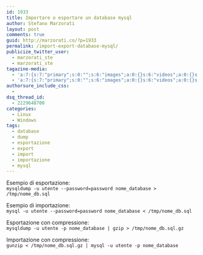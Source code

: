 ```yaml
---
id: 1933
title: Importare o esportare un database mysql
author: Stefano Marzorati
layout: post
comments: true
guid: http://marzorati.co/?p=1933
permalink: /import-export-database-mysql/
publicize_twitter_user:
  - marzorati_ste
  - marzorati_ste
tagazine-media:
  - 'a:7:{s:7:"primary";s:0:"";s:6:"images";a:0:{}s:6:"videos";a:0:{}s:11:"image_count";i:0;s:6:"author";s:6:"116741";s:7:"blog_id";s:8:"21149954";s:9:"mod_stamp";s:19:"2013-09-02 12:50:50";}'
  - 'a:7:{s:7:"primary";s:0:"";s:6:"images";a:0:{}s:6:"videos";a:0:{}s:11:"image_count";i:0;s:6:"author";s:6:"116741";s:7:"blog_id";s:8:"21149954";s:9:"mod_stamp";s:19:"2013-09-02 12:50:50";}'
authorsure_include_css:
  - 
dsq_thread_id:
  - 2229648700
categories:
  - Linux
  - Windows
tags:
  - database
  - dump
  - esportazione
  - export
  - import
  - importazione
  - mysql
---
```

Esempio di esportazione:  
  `mysqldump -u utente --password=password nome_database > /tmp/nome_db.sql`

Esempio di importazione:  
  `mysql -u utente --password=password nome_database < /tmp/nome_db.sql`

Esportazione con compressione:   
  `mysqldump -u utente -p nome_database | gzip > /tmp/nome_db.sql.gz`

Importazione con compressione:   
  `gunzip < /tmp/nome_db.sql.gz | mysql -u utente -p nome_database`
